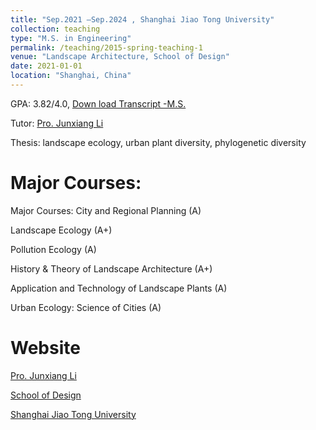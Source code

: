 ```yaml
---
title: "Sep.2021 –Sep.2024 , Shanghai Jiao Tong University"
collection: teaching
type: "M.S. in Engineering"
permalink: /teaching/2015-spring-teaching-1
venue: "Landscape Architecture, School of Design"
date: 2021-01-01
location: "Shanghai, China"
---
```

GPA: 3.82/4.0,  [Down load Transcript -M.S.](_teaching/trans-ms.pdf)


Tutor: [Pro.  Junxiang Li](https://designschool.sjtu.edu.cn/teacher/31104c124abec4f853ad19c8530ab586/professor/detail/5ed06355ead9bc12b4a54115)


Thesis: landscape ecology, urban plant diversity, phylogenetic diversity

Major Courses:
======
Major Courses: City and Regional Planning (A) 


Landscape Ecology (A+)


Pollution Ecology (A)


History & Theory of Landscape Architecture (A+)


Application and Technology of Landscape Plants (A)


Urban Ecology: Science of Cities (A)


Website 
======
[Pro.  Junxiang Li](https://designschool.sjtu.edu.cn/teacher/31104c124abec4f853ad19c8530ab586/professor/detail/5ed06355ead9bc12b4a54115)


[School of Design](https://designschool.sjtu.edu.cn/)


[Shanghai Jiao Tong University](https://en.sjtu.edu.cn/)



